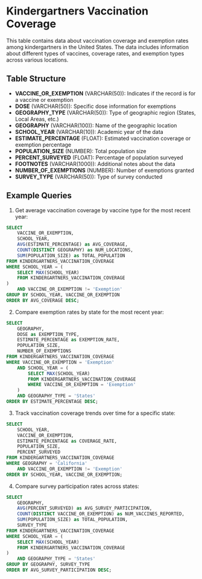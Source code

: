 # Kindergartners Vaccination Coverage

This table contains data about vaccination coverage and exemption rates among kindergartners in the United States. The data includes information about different types of vaccines, coverage rates, and exemption types across various locations.

## Table Structure

- **VACCINE_OR_EXEMPTION** (VARCHAR(50)): Indicates if the record is for a vaccine or exemption
- **DOSE** (VARCHAR(50)): Specific dose information for exemptions
- **GEOGRAPHY_TYPE** (VARCHAR(50)): Type of geographic region (States, Local Areas, etc.)
- **GEOGRAPHY** (VARCHAR(100)): Name of the geographic location
- **SCHOOL_YEAR** (VARCHAR(10)): Academic year of the data
- **ESTIMATE_PERCENTAGE** (FLOAT): Estimated vaccination coverage or exemption percentage
- **POPULATION_SIZE** (NUMBER): Total population size
- **PERCENT_SURVEYED** (FLOAT): Percentage of population surveyed
- **FOOTNOTES** (VARCHAR(1000)): Additional notes about the data
- **NUMBER_OF_EXEMPTIONS** (NUMBER): Number of exemptions granted
- **SURVEY_TYPE** (VARCHAR(50)): Type of survey conducted

## Example Queries

1. Get average vaccination coverage by vaccine type for the most recent year:
```sql
SELECT 
    VACCINE_OR_EXEMPTION,
    SCHOOL_YEAR,
    AVG(ESTIMATE_PERCENTAGE) as AVG_COVERAGE,
    COUNT(DISTINCT GEOGRAPHY) as NUM_LOCATIONS,
    SUM(POPULATION_SIZE) as TOTAL_POPULATION
FROM KINDERGARTNERS_VACCINATION_COVERAGE
WHERE SCHOOL_YEAR = (
    SELECT MAX(SCHOOL_YEAR) 
    FROM KINDERGARTNERS_VACCINATION_COVERAGE
)
    AND VACCINE_OR_EXEMPTION != 'Exemption'
GROUP BY SCHOOL_YEAR, VACCINE_OR_EXEMPTION
ORDER BY AVG_COVERAGE DESC;
```

2. Compare exemption rates by state for the most recent year:
```sql
SELECT 
    GEOGRAPHY,
    DOSE as EXEMPTION_TYPE,
    ESTIMATE_PERCENTAGE as EXEMPTION_RATE,
    POPULATION_SIZE,
    NUMBER_OF_EXEMPTIONS
FROM KINDERGARTNERS_VACCINATION_COVERAGE
WHERE VACCINE_OR_EXEMPTION = 'Exemption'
    AND SCHOOL_YEAR = (
        SELECT MAX(SCHOOL_YEAR) 
        FROM KINDERGARTNERS_VACCINATION_COVERAGE
        WHERE VACCINE_OR_EXEMPTION = 'Exemption'
    )
    AND GEOGRAPHY_TYPE = 'States'
ORDER BY ESTIMATE_PERCENTAGE DESC;
```

3. Track vaccination coverage trends over time for a specific state:
```sql
SELECT 
    SCHOOL_YEAR,
    VACCINE_OR_EXEMPTION,
    ESTIMATE_PERCENTAGE as COVERAGE_RATE,
    POPULATION_SIZE,
    PERCENT_SURVEYED
FROM KINDERGARTNERS_VACCINATION_COVERAGE
WHERE GEOGRAPHY = 'California'
    AND VACCINE_OR_EXEMPTION != 'Exemption'
ORDER BY SCHOOL_YEAR, VACCINE_OR_EXEMPTION;
```

4. Compare survey participation rates across states:
```sql
SELECT 
    GEOGRAPHY,
    AVG(PERCENT_SURVEYED) as AVG_SURVEY_PARTICIPATION,
    COUNT(DISTINCT VACCINE_OR_EXEMPTION) as NUM_VACCINES_REPORTED,
    SUM(POPULATION_SIZE) as TOTAL_POPULATION,
    SURVEY_TYPE
FROM KINDERGARTNERS_VACCINATION_COVERAGE
WHERE SCHOOL_YEAR = (
    SELECT MAX(SCHOOL_YEAR) 
    FROM KINDERGARTNERS_VACCINATION_COVERAGE
)
    AND GEOGRAPHY_TYPE = 'States'
GROUP BY GEOGRAPHY, SURVEY_TYPE
ORDER BY AVG_SURVEY_PARTICIPATION DESC;
```
